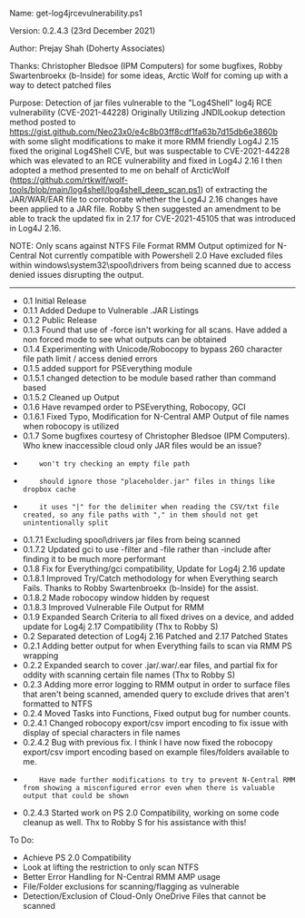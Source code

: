 Name: get-log4jrcevulnerability.ps1

Version: 0.2.4.3 (23rd December 2021)

Author: Prejay Shah (Doherty Associates)

Thanks: Christopher Bledsoe (IPM Computers) for some bugfixes, 
        Robby Swartenbroekx (b-Inside) for some ideas, 
        Arctic Wolf for coming up with a way to detect patched files
        
Purpose: Detection of jar files vulnerable to the "Log4Shell" log4j RCE vulnerability (CVE-2021-44228)
Originally Utilizing JNDILookup detection method posted to https://gist.github.com/Neo23x0/e4c8b03ff8cdf1fa63b7d15db6e3860b with some slight modifications to make it more RMM friendly
Log4J 2.15 fixed the original Log4Shell CVE, but was suspectable to CVE-2021-44228 which was elevated to an RCE vulnerability and fixed in Log4J 2.16
I then adopted a method presented to me on behalf of ArcticWolf (https://github.com/rtkwlf/wolf-tools/blob/main/log4shell/log4shell_deep_scan.ps1) of extracting the JAR/WAR/EAR file to corroborate whether the Log4J 2.16 changes have been applied to a JAR file.
Robby S then suggested an amendment to be able to track the updated fix in 2.17 for CVE-2021-45105 that was introduced in Log4J 2.16.

NOTE: Only scans against NTFS File Format
      RMM Output optimized for N-Central
      Not currently compatible with Powershell 2.0
      Have excluded files within windows\system32\spool\drivers from being scanned due to access denied issues disrupting the output. 
      
-----
- 0.1 Initial Release
- 0.1.1 Added Dedupe to Vulnerable .JAR Listings
- 0.1.2 Public Release
- 0.1.3 Found that use of -force isn't working for all scans. Have added a non forced mode to see what outputs can be obtained
- 0.1.4 Experimenting with Unicode/Robocopy to bypass 260 character file path limit / access denied errors
- 0.1.5 added support for PSEverything module
- 0.1.5.1 changed detection to be module based rather than command based
- 0.1.5.2 Cleaned up Output
- 0.1.6 Have revamped order to PSEverything, Robocopy, GCI
- 0.1.6.1 Fixed Typo, Modification for N-Central AMP Output of file names when robocopy is utilized
- 0.1.7 Some bugfixes courtesy of Christopher Bledsoe (IPM Computers). Who knew inaccessible cloud only JAR files would be an issue?
-         won't try checking an empty file path
-         should ignore those "placeholder.jar" files in things like dropbox cache
-         it uses "|" for the delimiter when reading the CSV/txt file created, so any file paths with "," in them should not get unintentionally split
- 0.1.7.1 Excluding spool\drivers jar files from being scanned
- 0.1.7.2 Updated gci to use -filter and -file rather than -include after finding it to be much more performant
- 0.1.8 Fix for Everything/gci compatibility, Update for Log4j 2.16 update
- 0.1.8.1 Improved Try/Catch methodology for when Everything search Fails. Thanks to Robby Swartenbroekx (b-Inside) for the assist.
- 0.1.8.2 Made robocopy window hidden by request
- 0.1.8.3 Improved Vulnerable File Output for RMM
- 0.1.9 Expanded Search Criteria to all fixed drives on a device, and added update for Log4j 2.17 Compatibility (Thx to Robby S)
- 0.2 Separated detection of Log4j 2.16 Patched and 2.17 Patched States
- 0.2.1 Adding better output for when Everything fails to scan via RMM PS wrapping
- 0.2.2 Expanded search to cover .jar/.war/.ear files, and partial fix for oddity with scanning certain file names (Thx to Robby S)
- 0.2.3 Adding more error logging to RMM output in order to surface files that aren't being scanned, amended query to exclude drives that aren't formatted to NTFS
- 0.2.4 Moved Tasks into Functions, Fixed output bug for number counts.
- 0.2.4.1 Changed robocopy export/csv import encoding to fix issue with display of special characters in file names
- 0.2.4.2 Bug with previous fix. I think I have now fixed the robocopy export/csv import encoding based on example files/folders available to me.
-         Have made further modifications to try to prevent N-Central RMM from showing a misconfigured error even when there is valuable output that could be shown
- 0.2.4.3 Started work on PS 2.0 Compatibility, working on some code cleanup as well. Thx to Robby S for his assistance with this!

To Do:
- Achieve PS 2.0 Compatibility
- Look at lifting the restriction to only scan NTFS
- Better Error Handling for N-Central RMM AMP usage
- File/Folder exclusions for scanning/flagging as vulnerable 
- Detection/Exclusion of Cloud-Only OneDrive Files that cannot be scanned
        
